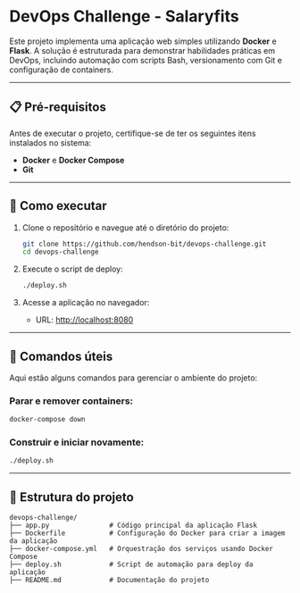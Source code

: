 # DevOps Challenge - Salaryfits

Este projeto implementa uma aplicação web simples utilizando **Docker** e **Flask**. A solução é estruturada para demonstrar habilidades práticas em DevOps, incluindo automação com scripts Bash, versionamento com Git e configuração de containers.

---

## 📋 Pré-requisitos

Antes de executar o projeto, certifique-se de ter os seguintes itens instalados no sistema:

- **Docker** e **Docker Compose**
- **Git**

---

## 🚀 Como executar

1. Clone o repositório e navegue até o diretório do projeto:
   ```bash
   git clone https://github.com/hendson-bit/devops-challenge.git
   cd devops-challenge
   ```

2. Execute o script de deploy:
   ```bash
   ./deploy.sh
   ```

3. Acesse a aplicação no navegador:
   - URL: [http://localhost:8080](http://localhost:8080)

---

## 🔧 Comandos úteis

Aqui estão alguns comandos para gerenciar o ambiente do projeto:

### Parar e remover containers:
```bash
docker-compose down
```

### Construir e iniciar novamente:
```bash
./deploy.sh
```

---

## 📂 Estrutura do projeto

```plaintext
devops-challenge/
├── app.py               # Código principal da aplicação Flask
├── Dockerfile           # Configuração do Docker para criar a imagem da aplicação
├── docker-compose.yml   # Orquestração dos serviços usando Docker Compose
├── deploy.sh            # Script de automação para deploy da aplicação
├── README.md            # Documentação do projeto
```
